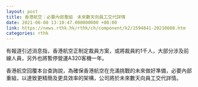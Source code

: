 ```yaml
---
layout: post
title: 香港航空：必要內部重組　未來數天向員工交代詳情
date: 2021-06-08 13:10:47.000000000 +08:00
link: https://news.rthk.hk/rthk/ch/component/k2/1594841-20210608.htm
categories: rthk
---
```


有報道引述消息指，香港航空正制定裁員方案，或將裁員約1千人，大部分涉及前線人員，另外也將暫停營運A320客機一年。

香港航空回覆本台查詢說，為確保香港航空在充滿挑戰的未來做好準備，必要內部重組，以達致更精簡及更具效率的架構，公司將於未來數天向員工交代詳情。
